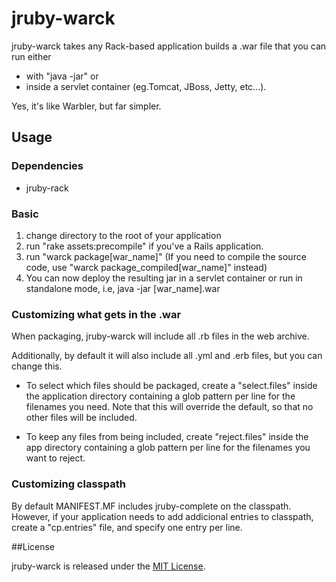 # jruby-warck

jruby-warck takes any Rack-based application builds a .war file that you can run either

  * with "java -jar" or
  * inside a servlet container (eg.Tomcat, JBoss, Jetty, etc...).

Yes, it's like Warbler, but far simpler.

## Usage

### Dependencies
  * jruby-rack

### Basic

  1. change directory to the root of your application
  2. run "rake assets:precompile" if you've a Rails application.
  3. run "warck package[war_name]" (If you need to compile the source code, use "warck package_compiled[war_name]" instead)
  4. You can now deploy the resulting jar in a servlet container or run in standalone mode, i.e, java -jar [war_name].war

### Customizing what gets in the .war


When packaging, jruby-warck will include all .rb files in the web archive.

Additionally, by default it will also include all .yml and .erb files, but you can change this.

* To select which files should be packaged, create a "select.files" inside the application directory containing a glob pattern per line for the filenames you need. Note that this will override the default, so that no other files will be included.

* To keep any files from being included, create "reject.files" inside the app directory containing a glob pattern per line for the filenames you want to reject.

### Customizing classpath
By default MANIFEST.MF includes jruby-complete on the classpath. However, if your application needs to add addicional entries to classpath, create a "cp.entries" file, and specify one entry per line.

##License

jruby-warck is released under the [MIT License](http://www.opensource.org/licenses/MIT).

